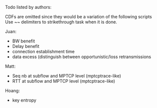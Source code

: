 Todo listed by authors:

CDFs are omitted since they would be a variation of the following scripts
Use ~~ delimiters to strikethrough task when it is done.


Juan:
- BW benefit
- Delay benefit
- connection establishment time
- data excess (distinguish between opportunistic/loss retransmissions 

Matt:
- Seq nb at subflow and MPTCP level (mptcptrace-like)
- RTT at subflow and MPTCP level (mptcptrace-like)

Hoang:
- key entropy




